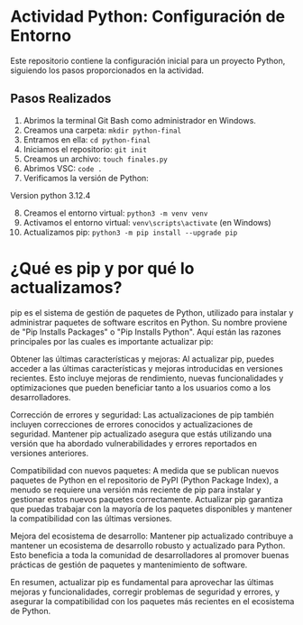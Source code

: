 # Actividad Python: Configuración de Entorno

Este repositorio contiene la configuración inicial para un proyecto Python, siguiendo los pasos proporcionados en la actividad.

## Pasos Realizados

1. Abrimos la terminal Git Bash como administrador en Windows.
2. Creamos una carpeta: `mkdir python-final`
3. Entramos en ella: `cd python-final`
4. Iniciamos el repositorio: `git init`
5. Creamos un archivo: `touch finales.py`
6. Abrimos VSC: `code .`
7. Verificamos la versión de Python:

 Version python 3.12.4
 
8. Creamos el entorno virtual: `python3 -m venv venv`
9. Activamos el entorno virtual: `venv\scripts\activate` (en Windows)
10. Actualizamos pip: `python3 -m pip install --upgrade pip`

# ¿Qué es pip y por qué lo actualizamos?

pip es el sistema de gestión de paquetes de Python, utilizado para instalar y administrar paquetes de software escritos en Python. Su nombre proviene de "Pip Installs Packages" o "Pip Installs Python". Aquí están las razones principales por las cuales es importante actualizar pip:

Obtener las últimas características y mejoras: Al actualizar pip, puedes acceder a las últimas características y mejoras introducidas en versiones recientes. Esto incluye mejoras de rendimiento, nuevas funcionalidades y optimizaciones que pueden beneficiar tanto a los usuarios como a los desarrolladores.

Corrección de errores y seguridad: Las actualizaciones de pip también incluyen correcciones de errores conocidos y actualizaciones de seguridad. Mantener pip actualizado asegura que estás utilizando una versión que ha abordado vulnerabilidades y errores reportados en versiones anteriores.

Compatibilidad con nuevos paquetes: A medida que se publican nuevos paquetes de Python en el repositorio de PyPI (Python Package Index), a menudo se requiere una versión más reciente de pip para instalar y gestionar estos nuevos paquetes correctamente. Actualizar pip garantiza que puedas trabajar con la mayoría de los paquetes disponibles y mantener la compatibilidad con las últimas versiones.

Mejora del ecosistema de desarrollo: Mantener pip actualizado contribuye a mantener un ecosistema de desarrollo robusto y actualizado para Python. Esto beneficia a toda la comunidad de desarrolladores al promover buenas prácticas de gestión de paquetes y mantenimiento de software.

En resumen, actualizar pip es fundamental para aprovechar las últimas mejoras y funcionalidades, corregir problemas de seguridad y errores, y asegurar la compatibilidad con los paquetes más recientes en el ecosistema de Python.

